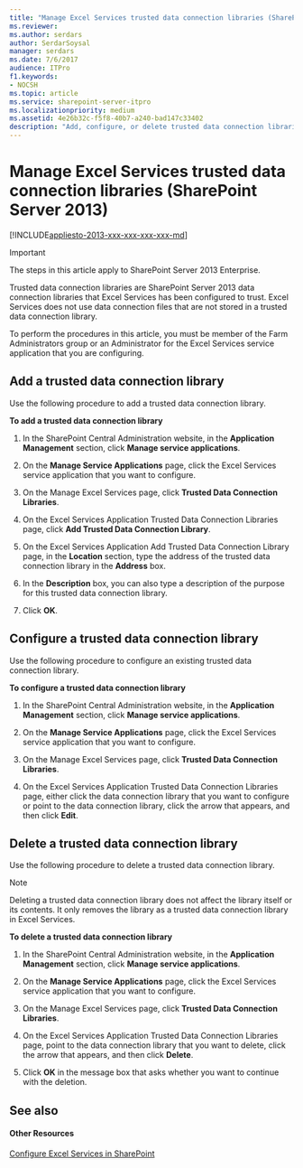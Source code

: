 ```yaml
---
title: "Manage Excel Services trusted data connection libraries (SharePoint Server 2013)"
ms.reviewer: 
ms.author: serdars
author: SerdarSoysal
manager: serdars
ms.date: 7/6/2017
audience: ITPro
f1.keywords:
- NOCSH
ms.topic: article
ms.service: sharepoint-server-itpro
ms.localizationpriority: medium
ms.assetid: 4e26b32c-f5f8-40b7-a240-bad147c33402
description: "Add, configure, or delete trusted data connection libraries in Excel Services in SharePoint Server."
---
```


# Manage Excel Services trusted data connection libraries (SharePoint Server 2013)

[!INCLUDE[appliesto-2013-xxx-xxx-xxx-xxx-md](../includes/appliesto-2013-xxx-xxx-xxx-xxx-md.md)]
  
> [!IMPORTANT]
> The steps in this article apply to SharePoint Server 2013 Enterprise. 
  
Trusted data connection libraries are SharePoint Server 2013 data connection libraries that Excel Services has been configured to trust. Excel Services does not use data connection files that are not stored in a trusted data connection library.
  
To perform the procedures in this article, you must be member of the Farm Administrators group or an Administrator for the Excel Services service application that you are configuring.
  
    
## Add a trusted data connection library
<a name="proc1"> </a>

Use the following procedure to add a trusted data connection library.
  
 **To add a trusted data connection library**
  
1. In the SharePoint Central Administration website, in the **Application Management** section, click **Manage service applications**.
    
2. On the **Manage Service Applications** page, click the Excel Services service application that you want to configure. 
    
3. On the Manage Excel Services page, click **Trusted Data Connection Libraries**.
    
4. On the Excel Services Application Trusted Data Connection Libraries page, click **Add Trusted Data Connection Library**.
    
5. On the Excel Services Application Add Trusted Data Connection Library page, in the **Location** section, type the address of the trusted data connection library in the **Address** box. 
    
6. In the **Description** box, you can also type a description of the purpose for this trusted data connection library. 
    
7. Click **OK**.
    
## Configure a trusted data connection library
<a name="proc2"> </a>

Use the following procedure to configure an existing trusted data connection library.
  
 **To configure a trusted data connection library**
  
1. In the SharePoint Central Administration website, in the **Application Management** section, click **Manage service applications**.
    
2. On the **Manage Service Applications** page, click the Excel Services service application that you want to configure. 
    
3. On the Manage Excel Services page, click **Trusted Data Connection Libraries**.
    
4. On the Excel Services Application Trusted Data Connection Libraries page, either click the data connection library that you want to configure or point to the data connection library, click the arrow that appears, and then click **Edit**.
    
## Delete a trusted data connection library
<a name="proc3"> </a>

Use the following procedure to delete a trusted data connection library.
  
> [!NOTE]
> Deleting a trusted data connection library does not affect the library itself or its contents. It only removes the library as a trusted data connection library in Excel Services. 
  
 **To delete a trusted data connection library**
  
1. In the SharePoint Central Administration website, in the **Application Management** section, click **Manage service applications**.
    
2. On the **Manage Service Applications** page, click the Excel Services service application that you want to configure. 
    
3. On the Manage Excel Services page, click **Trusted Data Connection Libraries**.
    
4. On the Excel Services Application Trusted Data Connection Libraries page, point to the data connection library that you want to delete, click the arrow that appears, and then click **Delete**.
    
5. Click **OK** in the message box that asks whether you want to continue with the deletion. 
    
## See also
<a name="proc3"> </a>

#### Other Resources

[Configure Excel Services in SharePoint](./configure-excel-services.md)